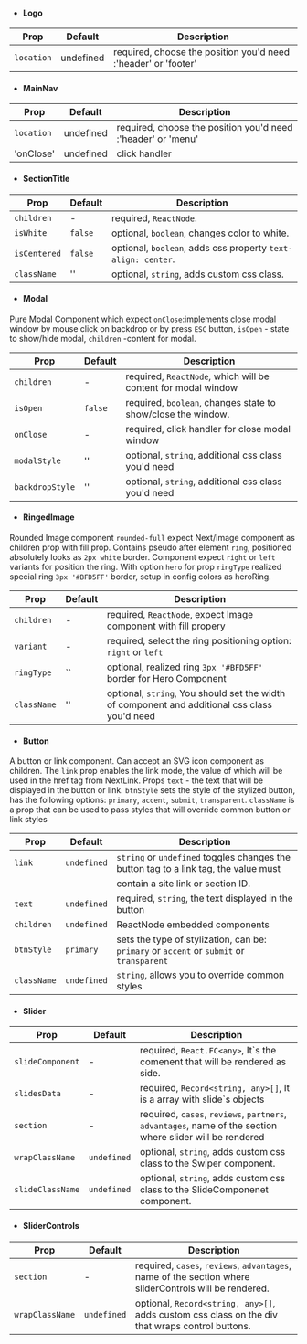 - #### Logo

| Prop       | Default   | Description                                                    |
| ---------- | --------- | -------------------------------------------------------------- |
| `location` | undefined | required, choose the position you'd need :'header' or 'footer' |

- #### MainNav

| Prop       | Default   | Description                                                  |
| ---------- | --------- | ------------------------------------------------------------ |
| `location` | undefined | required, choose the position you'd need :'header' or 'menu' |
| 'onClose'  | undefined | click handler                                                |

- #### SectionTitle

| Prop         | Default | Description                                                  |
| ------------ | ------- | ------------------------------------------------------------ |
| `children`   | -       | required, `ReactNode`.                                       |
| `isWhite`    | `false` | optional, `boolean`, changes color to white.                 |
| `isCentered` | `false` | optional, `boolean`, adds css property `text-align: center`. |
| `className`  | ''      | optional, `string`, adds custom css class.                   |

- #### Modal

Pure Modal Component which expect `onClose`:implements close modal window by
mouse click on backdrop or by press `ESC` button, `isOpen` - state to show/hide
modal, `children` -content for modal.

| Prop            | Default | Description                                                   |
| --------------- | ------- | ------------------------------------------------------------- |
| `children`      | -       | required, `ReactNode`, which will be content for modal window |
| `isOpen`        | `false` | required, `boolean`, changes state to show/close the window.  |
| `onClose`       | -       | required, click handler for close modal window                |
| `modalStyle`    | ''      | optional, `string`, additional css class you'd need           |
| `backdropStyle` | ''      | optional, `string`, additional css class you'd need           |

- #### RingedImage

Rounded Image component `rounded-full` expect Next/Image component as children
prop with fill prop. Contains pseudo after element `ring`, positioned absolutely
looks as `2px white` border. Component expect `right` or `left` variants for
position the ring. With option `hero` for prop `ringType` realized special ring
`3px '#BFD5FF'` border, setup in config colors as heroRing.

| Prop        | Default | Description                                                                                   |
| ----------- | ------- | --------------------------------------------------------------------------------------------- |
| `children`  | -       | required, `ReactNode`, expect Image component with fill propery                               |
| `variant`   | -       | required, select the ring positioning option: `right` or `left`                               |
| `ringType`  | ``      | optional, realized ring `3px '#BFD5FF'` border for Hero Component                             |
| `className` | ''      | optional, `string`, You should set the width of component and additional css class you'd need |

- #### Button

A button or link component. Can accept an SVG icon component as children. The
`link` prop enables the link mode, the value of which will be used in the href
tag from NextLink. Props `text` - the text that will be displayed in the button
or link. `btnStyle` sets the style of the stylized button, has the following
options: `primary`, `accent`, `submit`, `transparent`. `className` is a prop
that can be used to pass styles that will override common button or link styles

| Prop        | Default     | Description                                                                              |
| ----------- | ----------- | ---------------------------------------------------------------------------------------- |
| `link`      | `undefined` | `string` or `undefined` toggles changes the button tag to a link tag, the value must     |
|             |             | contain a site link or section ID.                                                       |
| `text`      | `undefined` | required, `string`, the text displayed in the button                                     |
| `children`  | `undefined` | ReactNode embedded components                                                            |
| `btnStyle`  | `primary`   | sets the type of stylization, can be: `primary` or `accent` or `submit` or `transparent` |
| `className` | `undefined` | `string`, allows you to override common styles                                           |

- #### Slider

| Prop             | Default     | Description                                                                                               |
| ---------------- | ----------- | --------------------------------------------------------------------------------------------------------- |
| `slideComponent` | -           | required, `React.FC<any>`, It`s the comenent that will be rendered as side.                               |
| `slidesData`     | -           | required, `Record<string, any>[]`, It is a array with slide`s objects                                     |
| `section`        | -           | required, `cases`, `reviews`, `partners`, `advantages`, name of the section where slider will be rendered |
| `wrapClassName`  | `undefined` | optional, `string`, adds custom css class to the Swiper component.                                        |
| `slideClassName` | `undefined` | optional, `string`, adds custom css class to the SlideComponenet component.                               |

- #### SliderControls

| Prop            | Default     | Description                                                                                            |
| --------------- | ----------- | ------------------------------------------------------------------------------------------------------ |
| `section`       | -           | required, `cases`, `reviews`, `advantages`, name of the section where sliderControls will be rendered. |
| `wrapClassName` | `undefined` | optional, `Record<string, any>[]`, adds custom css class on the div that wraps control buttons.        |
